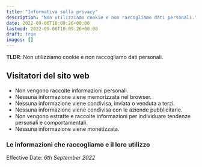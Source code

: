 ```yaml
---
title: "Informativa sulla privacy"
description: "Non utilizziamo cookie e non raccogliamo dati personali."
date: 2022-09-06T10:09:26+00:00
lastmod: 2022-09-06T10:09:26+00:00
draft: true
images: []
---
```


__TLDR__: Non utilizziamo cookie e non raccogliamo dati personali.

## Visitatori del sito web

- Non vengono raccolte informazioni personali.
- Nessuna informazione viene memorizzata nel browser.
- Nessuna informazione viene condivisa, inviata o venduta a terzi.
- Nessuna informazione viene condivisa con le aziende pubblicitarie.
- Non vengono estratte e raccolte informazioni per individuare tendenze personali e comportamentali.
- Nessuna informazione viene monetizzata.

### Le informazioni che raccogliamo e il loro utilizzo


Effective Date: _6th September 2022_
